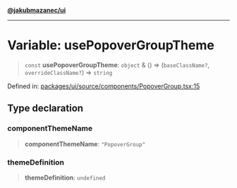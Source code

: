 [**@jakubmazanec/ui**](../README.md)

---

# Variable: usePopoverGroupTheme

> `const` **usePopoverGroupTheme**: `object` & () => (`baseClassName?`, `overrideClassName?`) =>
> `string`

Defined in:
[packages/ui/source/components/PopoverGroup.tsx:15](https://github.com/jakubmazanec/tools/blob/026d472564678641afd0039e9c07d936f221ca46/packages/ui/source/components/PopoverGroup.tsx#L15)

## Type declaration

### componentThemeName

> **componentThemeName**: `"PopoverGroup"`

### themeDefinition

> **themeDefinition**: `undefined`
